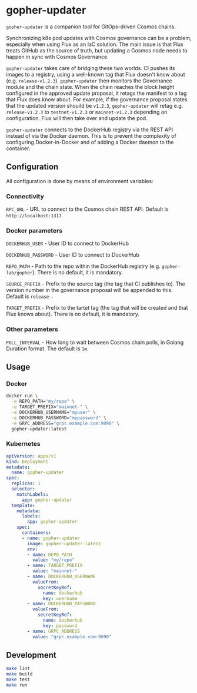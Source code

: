 # gopher-updater

`gopher-updater` is a companion tool for GitOps-driven Cosmos chains.

Synchronizing k8s pod updates with Cosmos governance can be a problem, especially when using Flux as an IaC solution. The main issue is that Flux treats GitHub as the source of truth, but updating a Cosmos node needs to happen in sync with Cosmos Governance.

`gopher-updater` takes care of bridging these two worlds. CI pushes its images to a registry, using a well-known tag that Flux doesn't know about (e.g. `release-v1.2.3`). `gopher-updater` then monitors the Governance module and the chain state. When the chain reaches the block height configured in the approved update proposal, it retags the manifest to a tag that Flux does know about. For example, if the governance proposal states that the updated version shouild be `v1.2.3`, `gopher-updater` will retag e.g. `release-v1.2.3` to `testnet-v1.2.3` or `mainnet-v1.2.3` depending on configuration. Flux will then take over and update the pod.

`gopher-updater` connects to the DockerHub registry via the REST API instead of via the Docker daemon. This is to prevent the complexity of configuring Docker-in-Docker and of adding a Docker daemon to the container.

## Configuration

All configuration is done by means of environment variables:

### Connectivity

`RPC_URL` - URL to connect to the Cosmos chain REST API. Default is `http://localhost:1317`.

### Docker parameters

`DOCKERHUB_USER` - User ID to connect to DockerHub

`DOCKERHUB_PASSWORD` - User ID to connect to DockerHub

`REPO_PATH` - Path to the repo within the DockerHub registry (e.g. `gopher-lab/gopher`). There is no default, it is mandatory.

`SOURCE_PREFIX` - Prefix to the source tag (the tag that CI publishes to). The version number in the governance proposal will be appended to this. Default is `release-`.

 `TARGET_PREFIX` - Prefix to the tartet tag (the tag that will be created and that Flux knows about). There is no default, it is mandatory.

### Other parameters

`POLL_INTERVAL` - How long to wait between Cosmos chain polls, in Golang Duration format. The default is `1m`.

## Usage

### Docker

```bash
docker run \
  -e REPO_PATH="my/repo" \
  -e TARGET_PREFIX="mainnet-" \
  -e DOCKERHUB_USERNAME="myuser" \
  -e DOCKERHUB_PASSWORD="mypassword" \
  -e GRPC_ADDRESS="grpc.example.com:9090" \
  gopher-updater:latest
```

### Kubernetes

```yaml
apiVersion: apps/v1
kind: Deployment
metadata:
  name: gopher-updater
spec:
  replicas: 1
  selector:
    matchLabels:
      app: gopher-updater
  template:
    metadata:
      labels:
        app: gopher-updater
    spec:
      containers:
      - name: gopher-updater
        image: gopher-updater:latest
        env:
        - name: REPO_PATH
          value: "my/repo"
        - name: TARGET_PREFIX
          value: "mainnet-"
        - name: DOCKERHUB_USERNAME
          valueFrom:
            secretKeyRef:
              name: dockerhub
              key: username
        - name: DOCKERHUB_PASSWORD
          valueFrom:
            secretKeyRef:
              name: dockerhub
              key: password
        - name: GRPC_ADDRESS
          value: "grpc.example.com:9090"
```

## Development

```bash
make lint
make build
make test
make run
```
